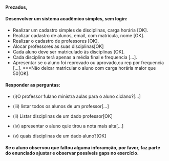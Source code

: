 #### Prezados, 

#### Desenvolver um sistema acadêmico simples, sem login:

* Realizar um cadastro simples de disciplinas, carga horária [OK].
* Realizar cadastro de alunos, email, com matricula, nome [OK].
* Realizar o cadastro de professores [OK]. 
* Alocar professores as suas disciplinas[OK]
* Cada aluno deve ser matriculado às disciplinas [OK]. 
* Cada disciplina terá apenas a média final e frequencia [...]. 
* Apresentar se o aluno foi reprovado ou aprovado,ou rep por frequencia [...]. 
***Não deixar matricular o aluno com carga horária maior que 50[OK]. 

#### Responder as perguntas: 

* (i)O professor fulano ministra aulas para o aluno ciclano?[...]
* (iii) listar todos os alunos de um professor[...]

* (ii) Listar disciplinas de um dado professor[OK]
* (iv) apresentar o aluno quie tirou a nota mais alta[...]
* (v) quais disciplinas de um dado aluno?[OK]

#### Se o aluno observou que faltou alguma inforamção, por favor, faz parte do enunciado ajustar e observar possíveis gaps no exercício. 
